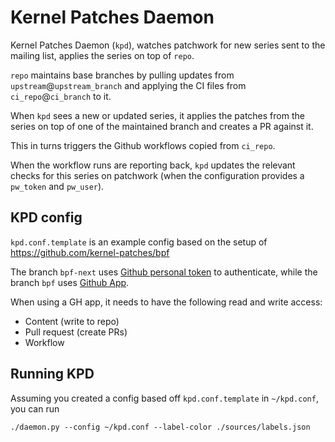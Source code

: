 # Kernel Patches Daemon

Kernel Patches Daemon (`kpd`), watches patchwork for new series sent to the mailing
list, applies the series on top of `repo`.

`repo` maintains base branches by pulling updates from `upstream`@`upstream_branch`
and applying the CI files from `ci_repo`@`ci_branch` to it.

When `kpd` sees a new or updated series, it applies the patches from the series
on top of one of the maintained branch and creates a PR against it.

This in turns triggers the Github workflows copied from `ci_repo`.

When the workflow runs are reporting back, `kpd` updates the relevant checks for
this series on patchwork (when the configuration provides a `pw_token` and
`pw_user`).

## KPD config

`kpd.conf.template` is an example config based on the setup of https://github.com/kernel-patches/bpf

The branch `bpf-next` uses [Github personal token](https://docs.github.com/en/authentication/keeping-your-account-and-data-secure/creating-a-personal-access-token)
to authenticate, while the branch `bpf`
uses [Github App](https://docs.github.com/en/apps/creating-github-apps/authenticating-with-a-github-app/about-authentication-with-a-github-app).

When using a GH app, it needs to have the following read and write access:
- Content (write to repo)
- Pull request (create PRs)
- Workflow

## Running KPD

Assuming you created a config based off `kpd.conf.template` in `~/kpd.conf`, you
can run

```
./daemon.py --config ~/kpd.conf --label-color ./sources/labels.json
```
